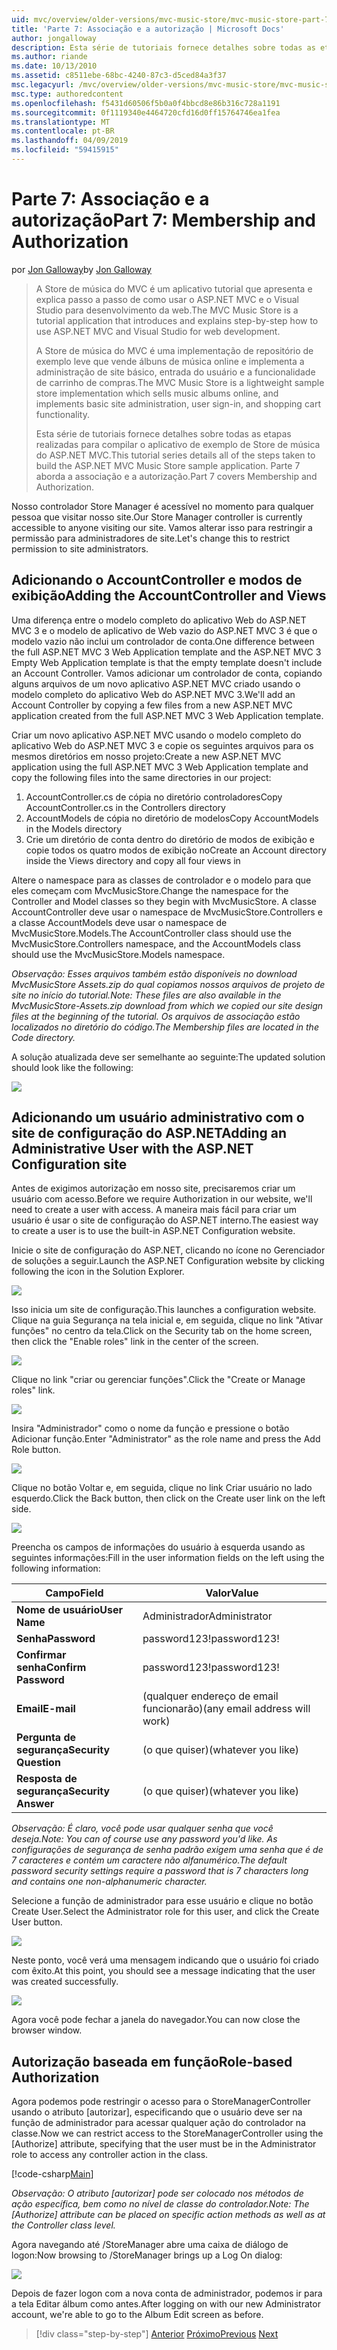 ```yaml
---
uid: mvc/overview/older-versions/mvc-music-store/mvc-music-store-part-7
title: 'Parte 7: Associação e a autorização | Microsoft Docs'
author: jongalloway
description: Esta série de tutoriais fornece detalhes sobre todas as etapas realizadas para compilar o aplicativo de exemplo de Store de música do ASP.NET MVC. Parte 7 aborda a associação e a autorização.
ms.author: riande
ms.date: 10/13/2010
ms.assetid: c8511ebe-68bc-4240-87c3-d5ced84a3f37
msc.legacyurl: /mvc/overview/older-versions/mvc-music-store/mvc-music-store-part-7
msc.type: authoredcontent
ms.openlocfilehash: f5431d60506f5b0a0f4bbcd8e86b316c728a1191
ms.sourcegitcommit: 0f1119340e4464720cfd16d0ff15764746ea1fea
ms.translationtype: MT
ms.contentlocale: pt-BR
ms.lasthandoff: 04/09/2019
ms.locfileid: "59415915"
---
```

# <a name="part-7-membership-and-authorization"></a><span data-ttu-id="bfc42-104">Parte 7: Associação e a autorização</span><span class="sxs-lookup"><span data-stu-id="bfc42-104">Part 7: Membership and Authorization</span></span>

<span data-ttu-id="bfc42-105">por [Jon Galloway](https://github.com/jongalloway)</span><span class="sxs-lookup"><span data-stu-id="bfc42-105">by [Jon Galloway](https://github.com/jongalloway)</span></span>

> <span data-ttu-id="bfc42-106">A Store de música do MVC é um aplicativo tutorial que apresenta e explica passo a passo de como usar o ASP.NET MVC e o Visual Studio para desenvolvimento da web.</span><span class="sxs-lookup"><span data-stu-id="bfc42-106">The MVC Music Store is a tutorial application that introduces and explains step-by-step how to use ASP.NET MVC and Visual Studio for web development.</span></span>  
>   
> <span data-ttu-id="bfc42-107">A Store de música do MVC é uma implementação de repositório de exemplo leve que vende álbuns de música online e implementa a administração de site básico, entrada do usuário e a funcionalidade de carrinho de compras.</span><span class="sxs-lookup"><span data-stu-id="bfc42-107">The MVC Music Store is a lightweight sample store implementation which sells music albums online, and implements basic site administration, user sign-in, and shopping cart functionality.</span></span>  
>   
> <span data-ttu-id="bfc42-108">Esta série de tutoriais fornece detalhes sobre todas as etapas realizadas para compilar o aplicativo de exemplo de Store de música do ASP.NET MVC.</span><span class="sxs-lookup"><span data-stu-id="bfc42-108">This tutorial series details all of the steps taken to build the ASP.NET MVC Music Store sample application.</span></span> <span data-ttu-id="bfc42-109">Parte 7 aborda a associação e a autorização.</span><span class="sxs-lookup"><span data-stu-id="bfc42-109">Part 7 covers Membership and Authorization.</span></span>


<span data-ttu-id="bfc42-110">Nosso controlador Store Manager é acessível no momento para qualquer pessoa que visitar nosso site.</span><span class="sxs-lookup"><span data-stu-id="bfc42-110">Our Store Manager controller is currently accessible to anyone visiting our site.</span></span> <span data-ttu-id="bfc42-111">Vamos alterar isso para restringir a permissão para administradores de site.</span><span class="sxs-lookup"><span data-stu-id="bfc42-111">Let's change this to restrict permission to site administrators.</span></span>

## <a name="adding-the-accountcontroller-and-views"></a><span data-ttu-id="bfc42-112">Adicionando o AccountController e modos de exibição</span><span class="sxs-lookup"><span data-stu-id="bfc42-112">Adding the AccountController and Views</span></span>

<span data-ttu-id="bfc42-113">Uma diferença entre o modelo completo do aplicativo Web do ASP.NET MVC 3 e o modelo de aplicativo de Web vazio do ASP.NET MVC 3 é que o modelo vazio não inclui um controlador de conta.</span><span class="sxs-lookup"><span data-stu-id="bfc42-113">One difference between the full ASP.NET MVC 3 Web Application template and the ASP.NET MVC 3 Empty Web Application template is that the empty template doesn't include an Account Controller.</span></span> <span data-ttu-id="bfc42-114">Vamos adicionar um controlador de conta, copiando alguns arquivos de um novo aplicativo ASP.NET MVC criado usando o modelo completo do aplicativo Web do ASP.NET MVC 3.</span><span class="sxs-lookup"><span data-stu-id="bfc42-114">We'll add an Account Controller by copying a few files from a new ASP.NET MVC application created from the full ASP.NET MVC 3 Web Application template.</span></span>

<span data-ttu-id="bfc42-115">Criar um novo aplicativo ASP.NET MVC usando o modelo completo do aplicativo Web do ASP.NET MVC 3 e copie os seguintes arquivos para os mesmos diretórios em nosso projeto:</span><span class="sxs-lookup"><span data-stu-id="bfc42-115">Create a new ASP.NET MVC application using the full ASP.NET MVC 3 Web Application template and copy the following files into the same directories in our project:</span></span>

1. <span data-ttu-id="bfc42-116">AccountController.cs de cópia no diretório controladores</span><span class="sxs-lookup"><span data-stu-id="bfc42-116">Copy AccountController.cs in the Controllers directory</span></span>
2. <span data-ttu-id="bfc42-117">AccountModels de cópia no diretório de modelos</span><span class="sxs-lookup"><span data-stu-id="bfc42-117">Copy AccountModels in the Models directory</span></span>
3. <span data-ttu-id="bfc42-118">Crie um diretório de conta dentro do diretório de modos de exibição e copie todos os quatro modos de exibição no</span><span class="sxs-lookup"><span data-stu-id="bfc42-118">Create an Account directory inside the Views directory and copy all four views in</span></span>

<span data-ttu-id="bfc42-119">Altere o namespace para as classes de controlador e o modelo para que eles começam com MvcMusicStore.</span><span class="sxs-lookup"><span data-stu-id="bfc42-119">Change the namespace for the Controller and Model classes so they begin with MvcMusicStore.</span></span> <span data-ttu-id="bfc42-120">A classe AccountController deve usar o namespace de MvcMusicStore.Controllers e a classe AccountModels deve usar o namespace de MvcMusicStore.Models.</span><span class="sxs-lookup"><span data-stu-id="bfc42-120">The AccountController class should use the MvcMusicStore.Controllers namespace, and the AccountModels class should use the MvcMusicStore.Models namespace.</span></span>

*<span data-ttu-id="bfc42-121">Observação: Esses arquivos também estão disponíveis no download MvcMusicStore Assets.zip do qual copiamos nossos arquivos de projeto de site no início do tutorial.</span><span class="sxs-lookup"><span data-stu-id="bfc42-121">Note: These files are also available in the MvcMusicStore-Assets.zip download from which we copied our site design files at the beginning of the tutorial.</span></span> <span data-ttu-id="bfc42-122">Os arquivos de associação estão localizados no diretório do código.</span><span class="sxs-lookup"><span data-stu-id="bfc42-122">The Membership files are located in the Code directory.</span></span>*

<span data-ttu-id="bfc42-123">A solução atualizada deve ser semelhante ao seguinte:</span><span class="sxs-lookup"><span data-stu-id="bfc42-123">The updated solution should look like the following:</span></span>

![](mvc-music-store-part-7/_static/image1.png)

## <a name="adding-an-administrative-user-with-the-aspnet-configuration-site"></a><span data-ttu-id="bfc42-124">Adicionando um usuário administrativo com o site de configuração do ASP.NET</span><span class="sxs-lookup"><span data-stu-id="bfc42-124">Adding an Administrative User with the ASP.NET Configuration site</span></span>

<span data-ttu-id="bfc42-125">Antes de exigimos autorização em nosso site, precisaremos criar um usuário com acesso.</span><span class="sxs-lookup"><span data-stu-id="bfc42-125">Before we require Authorization in our website, we'll need to create a user with access.</span></span> <span data-ttu-id="bfc42-126">A maneira mais fácil para criar um usuário é usar o site de configuração do ASP.NET interno.</span><span class="sxs-lookup"><span data-stu-id="bfc42-126">The easiest way to create a user is to use the built-in ASP.NET Configuration website.</span></span>

<span data-ttu-id="bfc42-127">Inicie o site de configuração do ASP.NET, clicando no ícone no Gerenciador de soluções a seguir.</span><span class="sxs-lookup"><span data-stu-id="bfc42-127">Launch the ASP.NET Configuration website by clicking following the icon in the Solution Explorer.</span></span>

![](mvc-music-store-part-7/_static/image2.png)

<span data-ttu-id="bfc42-128">Isso inicia um site de configuração.</span><span class="sxs-lookup"><span data-stu-id="bfc42-128">This launches a configuration website.</span></span> <span data-ttu-id="bfc42-129">Clique na guia Segurança na tela inicial e, em seguida, clique no link "Ativar funções" no centro da tela.</span><span class="sxs-lookup"><span data-stu-id="bfc42-129">Click on the Security tab on the home screen, then click the "Enable roles" link in the center of the screen.</span></span>

![](mvc-music-store-part-7/_static/image3.png)

<span data-ttu-id="bfc42-130">Clique no link "criar ou gerenciar funções".</span><span class="sxs-lookup"><span data-stu-id="bfc42-130">Click the "Create or Manage roles" link.</span></span>

![](mvc-music-store-part-7/_static/image4.png)

<span data-ttu-id="bfc42-131">Insira "Administrador" como o nome da função e pressione o botão Adicionar função.</span><span class="sxs-lookup"><span data-stu-id="bfc42-131">Enter "Administrator" as the role name and press the Add Role button.</span></span>

![](mvc-music-store-part-7/_static/image5.png)

<span data-ttu-id="bfc42-132">Clique no botão Voltar e, em seguida, clique no link Criar usuário no lado esquerdo.</span><span class="sxs-lookup"><span data-stu-id="bfc42-132">Click the Back button, then click on the Create user link on the left side.</span></span>

![](mvc-music-store-part-7/_static/image6.png)

<span data-ttu-id="bfc42-133">Preencha os campos de informações do usuário à esquerda usando as seguintes informações:</span><span class="sxs-lookup"><span data-stu-id="bfc42-133">Fill in the user information fields on the left using the following information:</span></span>

| **<span data-ttu-id="bfc42-134">Campo</span><span class="sxs-lookup"><span data-stu-id="bfc42-134">Field</span></span>** | **<span data-ttu-id="bfc42-135">Valor</span><span class="sxs-lookup"><span data-stu-id="bfc42-135">Value</span></span>** |
| --- | --- |
| **<span data-ttu-id="bfc42-136">Nome de usuário</span><span class="sxs-lookup"><span data-stu-id="bfc42-136">User Name</span></span>** | <span data-ttu-id="bfc42-137">Administrador</span><span class="sxs-lookup"><span data-stu-id="bfc42-137">Administrator</span></span> |
| **<span data-ttu-id="bfc42-138">Senha</span><span class="sxs-lookup"><span data-stu-id="bfc42-138">Password</span></span>** | <span data-ttu-id="bfc42-139">password123!</span><span class="sxs-lookup"><span data-stu-id="bfc42-139">password123!</span></span> |
| **<span data-ttu-id="bfc42-140">Confirmar senha</span><span class="sxs-lookup"><span data-stu-id="bfc42-140">Confirm Password</span></span>** | <span data-ttu-id="bfc42-141">password123!</span><span class="sxs-lookup"><span data-stu-id="bfc42-141">password123!</span></span> |
| **<span data-ttu-id="bfc42-142">Email</span><span class="sxs-lookup"><span data-stu-id="bfc42-142">E-mail</span></span>** | <span data-ttu-id="bfc42-143">(qualquer endereço de email funcionarão)</span><span class="sxs-lookup"><span data-stu-id="bfc42-143">(any email address will work)</span></span> |
| **<span data-ttu-id="bfc42-144">Pergunta de segurança</span><span class="sxs-lookup"><span data-stu-id="bfc42-144">Security Question</span></span>** | <span data-ttu-id="bfc42-145">(o que quiser)</span><span class="sxs-lookup"><span data-stu-id="bfc42-145">(whatever you like)</span></span> |
| **<span data-ttu-id="bfc42-146">Resposta de segurança</span><span class="sxs-lookup"><span data-stu-id="bfc42-146">Security Answer</span></span>** | <span data-ttu-id="bfc42-147">(o que quiser)</span><span class="sxs-lookup"><span data-stu-id="bfc42-147">(whatever you like)</span></span> |

*<span data-ttu-id="bfc42-148">Observação: É claro, você pode usar qualquer senha que você deseja.</span><span class="sxs-lookup"><span data-stu-id="bfc42-148">Note: You can of course use any password you'd like.</span></span> <span data-ttu-id="bfc42-149">As configurações de segurança de senha padrão exigem uma senha que é de 7 caracteres e contém um caractere não alfanumérico.</span><span class="sxs-lookup"><span data-stu-id="bfc42-149">The default password security settings require a password that is 7 characters long and contains one non-alphanumeric character.</span></span>*

<span data-ttu-id="bfc42-150">Selecione a função de administrador para esse usuário e clique no botão Create User.</span><span class="sxs-lookup"><span data-stu-id="bfc42-150">Select the Administrator role for this user, and click the Create User button.</span></span>

![](mvc-music-store-part-7/_static/image7.png)

<span data-ttu-id="bfc42-151">Neste ponto, você verá uma mensagem indicando que o usuário foi criado com êxito.</span><span class="sxs-lookup"><span data-stu-id="bfc42-151">At this point, you should see a message indicating that the user was created successfully.</span></span>

![](mvc-music-store-part-7/_static/image8.png)

<span data-ttu-id="bfc42-152">Agora você pode fechar a janela do navegador.</span><span class="sxs-lookup"><span data-stu-id="bfc42-152">You can now close the browser window.</span></span>

## <a name="role-based-authorization"></a><span data-ttu-id="bfc42-153">Autorização baseada em função</span><span class="sxs-lookup"><span data-stu-id="bfc42-153">Role-based Authorization</span></span>

<span data-ttu-id="bfc42-154">Agora podemos pode restringir o acesso para o StoreManagerController usando o atributo [autorizar], especificando que o usuário deve ser na função de administrador para acessar qualquer ação do controlador na classe.</span><span class="sxs-lookup"><span data-stu-id="bfc42-154">Now we can restrict access to the StoreManagerController using the [Authorize] attribute, specifying that the user must be in the Administrator role to access any controller action in the class.</span></span>

[!code-csharp[Main](mvc-music-store-part-7/samples/sample1.cs)]

*<span data-ttu-id="bfc42-155">Observação: O atributo [autorizar] pode ser colocado nos métodos de ação específica, bem como no nível de classe do controlador.</span><span class="sxs-lookup"><span data-stu-id="bfc42-155">Note: The [Authorize] attribute can be placed on specific action methods as well as at the Controller class level.</span></span>*

<span data-ttu-id="bfc42-156">Agora navegando até /StoreManager abre uma caixa de diálogo de logon:</span><span class="sxs-lookup"><span data-stu-id="bfc42-156">Now browsing to /StoreManager brings up a Log On dialog:</span></span>

![](mvc-music-store-part-7/_static/image9.png)

<span data-ttu-id="bfc42-157">Depois de fazer logon com a nova conta de administrador, podemos ir para a tela Editar álbum como antes.</span><span class="sxs-lookup"><span data-stu-id="bfc42-157">After logging on with our new Administrator account, we're able to go to the Album Edit screen as before.</span></span>

> [!div class="step-by-step"]
> <span data-ttu-id="bfc42-158">[Anterior](mvc-music-store-part-6.md)
> [Próximo](mvc-music-store-part-8.md)</span><span class="sxs-lookup"><span data-stu-id="bfc42-158">[Previous](mvc-music-store-part-6.md)
[Next](mvc-music-store-part-8.md)</span></span>
